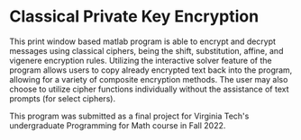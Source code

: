 # Classical Private Key Encryption

This print window based matlab program is able to encrypt and decrypt messages using classical ciphers, being the shift, substitution, affine, and vigenere encryption rules. 
Utilizing the interactive solver feature of the program allows users to copy already encrypted text back into the program, allowing for a variety of composite encryption methods. 
The user may also choose to utilize cipher functions individually without the assistance of text prompts (for select ciphers). 

This program was submitted as a final project for Virginia Tech's undergraduate Programming for Math course in Fall 2022. 
